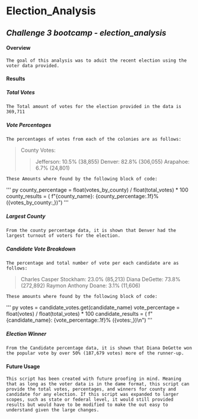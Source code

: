 # **Election_Analysis**
## *Challenge 3 bootcamp - election_analysis*

#### **Overview**
    The goal of this analysis was to aduit the recent election using the voter data provided.

#### **Results**
##### *Total  Votes*
    The Total amount of votes for the election provided in the data is 369,711

##### *Vote Percentages*
    The percentages of votes from each of the colonies are as follows:
> County Votes:
> > Jefferson: 10.5% (38,855)
> > Denver: 82.8% (306,055)
> > Arapahoe: 6.7% (24,801)

    These Amounts where found by the following block of code:
''' py
    county_percentage = float(votes_by_county) / float(total_votes) * 100
    county_results = (
        f"{county_name}: {county_percentage:.1f}% ({votes_by_county:,})")
'''

##### *Largest County*
    From the county percentage data, it is shown that Denver had the largest turnout of voters for the election. 

##### *Candidate Vote Breakdown*
    The percentage and total number of vote per each candidate are as follows:
>Charles Casper Stockham: 23.0% (85,213)
>Diana DeGette: 73.8% (272,892)
>Raymon Anthony Doane: 3.1% (11,606)

    These amounts where found by the following block of code:
''' py
    votes = candidate_votes.get(candidate_name)
    vote_percentage = float(votes) / float(total_votes) * 100
    candidate_results = (
        f"{candidate_name}: {vote_percentage:.1f}% ({votes:,})\n")
'''
##### *Election Winner*
    From the Candidate percentage data, it is shown that Diana DeGette won the popular vote by over 50% (187,679 votes) more of the runner-up. 

#### **Future Usage**
    This script has been created with future proofing in mind. Meaning that as long as the voter data is in the dame format, this script can provide the total votes, percentages, and winners for county and candidate for any election. If this script was expanded to larger scopes, such as state or federal level, it would still provided results but would have to be modified to make the out easy to understand given the large changes. 
